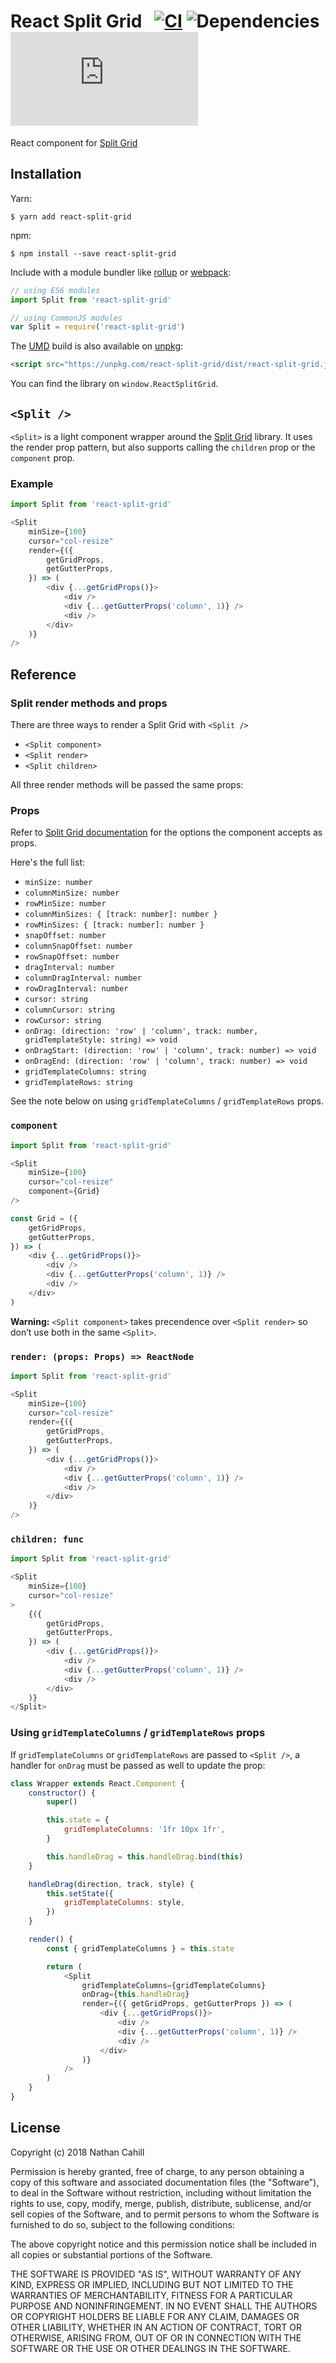 # React Split Grid &nbsp; [![CI](https://img.shields.io/circleci/project/github/nathancahill/split/master.svg)](https://circleci.com/gh/nathancahill/split) ![Dependencies](https://david-dm.org/nathancahill/split/status.svg) ![](https://img.badgesize.io/https://unpkg.com/react-split-grid/dist/react-split-grid.min.js?compression=gzip&label=size)

React component for [Split Grid](https://github.com/nathancahill/split-grid/)

## Installation

Yarn:

```
$ yarn add react-split-grid
```

npm:

```
$ npm install --save react-split-grid
```

Include with a module bundler like [rollup](http://rollupjs.org/) or [webpack](https://webpack.github.io/):

```js
// using ES6 modules
import Split from 'react-split-grid'

// using CommonJS modules
var Split = require('react-split-grid')
```

The [UMD](https://github.com/umdjs/umd) build is also available on [unpkg](http://unpkg.com/):

```html
<script src="https://unpkg.com/react-split-grid/dist/react-split-grid.js"></script>
```

You can find the library on `window.ReactSplitGrid`.

## `<Split />`

`<Split>` is a light component wrapper around the [Split Grid](https://github.com/nathancahill/split-grid/) library.
It uses the render prop pattern, but also supports calling the `children` prop or
the `component` prop.

### Example

```js
import Split from 'react-split-grid'

<Split
    minSize={100}
    cursor="col-resize"
    render={({
        getGridProps,
        getGutterProps,
    }) => (
        <div {...getGridProps()}>
            <div />
            <div {...getGutterProps('column', 1)} />
            <div />
        </div>
    )}
/>
```

## Reference

### Split render methods and props

There are three ways to render a Split Grid with `<Split />`

-   `<Split component>`
-   `<Split render>`
-   `<Split children>`

All three render methods will be passed the same props:

### Props

Refer to [Split Grid documentation](https://github.com/nathancahill/split-grid/#reference) for the options the component accepts as props.

Here's the full list:

-   `minSize: number`
-   `columnMinSize: number`
-   `rowMinSize: number`
-   `columnMinSizes: { [track: number]: number }`
-   `rowMinSizes: { [track: number]: number }`
-   `snapOffset: number`
-   `columnSnapOffset: number`
-   `rowSnapOffset: number`
-   `dragInterval: number`
-   `columnDragInterval: number`
-   `rowDragInterval: number`
-   `cursor: string`
-   `columnCursor: string`
-   `rowCursor: string`
-   `onDrag: (direction: 'row' | 'column', track: number, gridTemplateStyle: string) => void`
-   `onDragStart: (direction: 'row' | 'column', track: number) => void`
-   `onDragEnd: (direction: 'row' | 'column', track: number) => void`
-   `gridTemplateColumns: string`
-   `gridTemplateRows: string`

See the note below on using `gridTemplateColumns` / `gridTemplateRows` props.

### `component`

```js
import Split from 'react-split-grid'

<Split
    minSize={100}
    cursor="col-resize"
    component={Grid}
/>

const Grid = ({
    getGridProps,
    getGutterProps,
}) => (
    <div {...getGridProps()}>
        <div />
        <div {...getGutterProps('column', 1)} />
        <div />
    </div>
)
```

**Warning:** `<Split component>` takes precendence over `<Split render>` so don’t use both in the same `<Split>`.

### `render: (props: Props) => ReactNode`

```js
import Split from 'react-split-grid'

<Split
    minSize={100}
    cursor="col-resize"
    render={({
        getGridProps,
        getGutterProps,
    }) => (
        <div {...getGridProps()}>
            <div />
            <div {...getGutterProps('column', 1)} />
            <div />
        </div>
    )}
/>
```

### `children: func`

```js
import Split from 'react-split-grid'

<Split
    minSize={100}
    cursor="col-resize"
>
    {({
        getGridProps,
        getGutterProps,
    }) => (
        <div {...getGridProps()}>
            <div />
            <div {...getGutterProps('column', 1)} />
            <div />
        </div>
    )}
</Split>
```

### Using `gridTemplateColumns` / `gridTemplateRows` props

If `gridTemplateColumns` or `gridTemplateRows` are passed to `<Split />`,
a handler for `onDrag` must be passed as well to update the prop:

```js
class Wrapper extends React.Component {
    constructor() {
        super()

        this.state = {
            gridTemplateColumns: '1fr 10px 1fr',
        }

        this.handleDrag = this.handleDrag.bind(this)
    }

    handleDrag(direction, track, style) {
        this.setState({
            gridTemplateColumns: style,
        })
    }

    render() {
        const { gridTemplateColumns } = this.state

        return (
            <Split
                gridTemplateColumns={gridTemplateColumns}
                onDrag={this.handleDrag}
                render={({ getGridProps, getGutterProps }) => (
                    <div {...getGridProps()}>
                        <div />
                        <div {...getGutterProps('column', 1)} />
                        <div />
                    </div>
                )}
            />
        )
    }
}
```

## License

Copyright (c) 2018 Nathan Cahill

Permission is hereby granted, free of charge, to any person obtaining a copy
of this software and associated documentation files (the "Software"), to deal
in the Software without restriction, including without limitation the rights
to use, copy, modify, merge, publish, distribute, sublicense, and/or sell
copies of the Software, and to permit persons to whom the Software is
furnished to do so, subject to the following conditions:

The above copyright notice and this permission notice shall be included in
all copies or substantial portions of the Software.

THE SOFTWARE IS PROVIDED "AS IS", WITHOUT WARRANTY OF ANY KIND, EXPRESS OR
IMPLIED, INCLUDING BUT NOT LIMITED TO THE WARRANTIES OF MERCHANTABILITY,
FITNESS FOR A PARTICULAR PURPOSE AND NONINFRINGEMENT. IN NO EVENT SHALL THE
AUTHORS OR COPYRIGHT HOLDERS BE LIABLE FOR ANY CLAIM, DAMAGES OR OTHER
LIABILITY, WHETHER IN AN ACTION OF CONTRACT, TORT OR OTHERWISE, ARISING FROM,
OUT OF OR IN CONNECTION WITH THE SOFTWARE OR THE USE OR OTHER DEALINGS IN
THE SOFTWARE.
